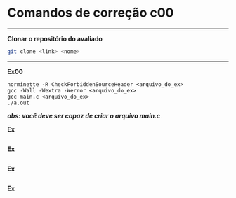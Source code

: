 # Comandos de correção c00
---

**Clonar o repositório do avaliado**

```bash
git clone <link> <nome>
```

---
**Ex00**

```shell
norminette -R CheckForbiddenSourceHeader <arquivo_do_ex>
gcc -Wall -Wextra -Werror <arquivo_do_ex>
gcc main.c <arquivo_do_ex>
./a.out
```

***obs: você deve ser capaz de criar o arquivo main.c***

**Ex**

```
```

**Ex**

```
```

**Ex**

```
```

**Ex**

```
```

